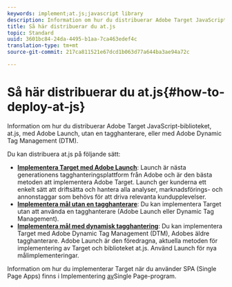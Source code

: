 ```yaml
---
keywords: implement;at.js;javascript library
description: Information om hur du distribuerar Adobe Target JavaScript-biblioteket, at.js, med Adobe Launch, utan en tagghanterare, eller med Adobe Dynamic Tag Management (DTM).
title: Så här distribuerar du at.js
topic: Standard
uuid: 3601bc84-24da-4495-b1aa-7ca463edef4c
translation-type: tm+mt
source-git-commit: 217ca811521e67dcd1b063d77a644ba3ae94a72c

---
```



# Så här distribuerar du at.js{#how-to-deploy-at-js}

Information om hur du distribuerar Adobe Target JavaScript-biblioteket, at.js, med Adobe Launch, utan en tagghanterare, eller med Adobe Dynamic Tag Management (DTM).

Du kan distribuera at.js på följande sätt:

* **[Implementera Target med Adobe Launch](/help/c-implementing-target/c-implementing-target-for-client-side-web/how-to-deployatjs/cmp-implementing-target-using-adobe-launch.md)**: Launch är nästa generationens tagghanteringsplattform från Adobe och är den bästa metoden att implementera Adobe Target. Launch ger kunderna ett enkelt sätt att driftsätta och hantera alla analyser, marknadsförings- och annonstaggar som behövs för att driva relevanta kundupplevelser.
* **[Implementera mål utan en tagghanterare](/help/c-implementing-target/c-implementing-target-for-client-side-web/how-to-deployatjs/implementing-target-without-a-tag-manager.md)**: Du kan implementera Target utan att använda en tagghanterare (Adobe Launch eller Dynamic Tag Management).
* **[Implementera mål med dynamisk tagghantering](/help/c-implementing-target/c-implementing-target-for-client-side-web/how-to-deployatjs/implementing-target-using-dynamic-tag-management.md)**: Du kan implementera Target med Adobe Dynamic Tag Management (DTM), Adobes äldre tagghanterare. Adobe Launch är den föredragna, aktuella metoden för implementering av Target och biblioteket at.js. Använd Launch för nya målimplementeringar.

Information om hur du implementerar Target när du använder SPA (Single Page Apps) finns i Implementering [av](/help/c-implementing-target/c-implementing-target-for-client-side-web/how-to-deployatjs/target-atjs-single-page-application.md)Single Page-program.
